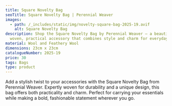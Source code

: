 ```yaml
---
title: Square Novelty Bag
seoTitle: Square Novelty Bag | Perennial Weaver
images:
  - path: /_includes/static/img/novelty-square-bag-2025-19.avif
    alt: Square Novelty Bag
description: Shop the Square Novelty Bag by Perennial Weaver – a beautifully
  woven, practical accessory that combines style and charm for everyday use.
material: Wool and Feathery Wool
dimensions: 23cm x 23cm
catalogueNumber: 2025-19
price: 30
tags: Bags
type: product
---
```

Add a stylish twist to your accessories with the Square Novelty Bag from Perennial Weaver. Expertly woven for durability and a unique design, this bag offers both practicality and charm. Perfect for carrying your essentials while making a bold, fashionable statement wherever you go.
